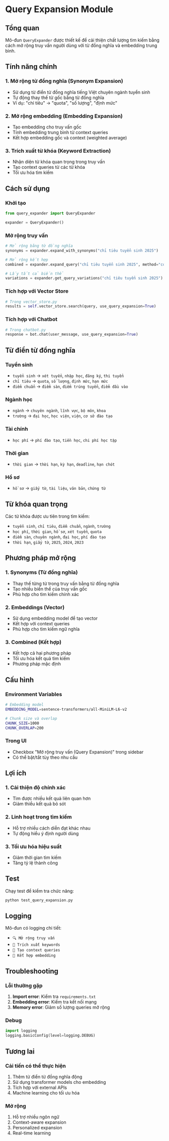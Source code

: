 # Query Expansion Module

## Tổng quan

Mô-đun `QueryExpander` được thiết kế để cải thiện chất lượng tìm kiếm bằng cách mở rộng truy vấn người dùng với từ đồng nghĩa và embedding trung bình.

## Tính năng chính

### 1. Mở rộng từ đồng nghĩa (Synonym Expansion)
- Sử dụng từ điển từ đồng nghĩa tiếng Việt chuyên ngành tuyển sinh
- Tự động thay thế từ gốc bằng từ đồng nghĩa
- Ví dụ: "chỉ tiêu" → "quota", "số lượng", "định mức"

### 2. Mở rộng embedding (Embedding Expansion)
- Tạo embedding cho truy vấn gốc
- Tính embedding trung bình từ context queries
- Kết hợp embedding gốc và context (weighted average)

### 3. Trích xuất từ khóa (Keyword Extraction)
- Nhận diện từ khóa quan trọng trong truy vấn
- Tạo context queries từ các từ khóa
- Tối ưu hóa tìm kiếm

## Cách sử dụng

### Khởi tạo
```python
from query_expander import QueryExpander

expander = QueryExpander()
```

### Mở rộng truy vấn
```python
# Mở rộng bằng từ đồng nghĩa
synonyms = expander.expand_with_synonyms("chỉ tiêu tuyển sinh 2025")

# Mở rộng kết hợp
combined = expander.expand_query("chỉ tiêu tuyển sinh 2025", method="combined")

# Lấy tất cả biến thể
variations = expander.get_query_variations("chỉ tiêu tuyển sinh 2025")
```

### Tích hợp với Vector Store
```python
# Trong vector_store.py
results = self.vector_store.search(query, use_query_expansion=True)
```

### Tích hợp với Chatbot
```python
# Trong chatbot.py
response = bot.chat(user_message, use_query_expansion=True)
```

## Từ điển từ đồng nghĩa

### Tuyển sinh
- `tuyển sinh` → `xét tuyển`, `nhập học`, `đăng ký`, `thi tuyển`
- `chỉ tiêu` → `quota`, `số lượng`, `định mức`, `hạn mức`
- `điểm chuẩn` → `điểm sàn`, `điểm trúng tuyển`, `điểm đầu vào`

### Ngành học
- `ngành` → `chuyên ngành`, `lĩnh vực`, `bộ môn`, `khoa`
- `trường` → `đại học`, `học viện`, `viện`, `cơ sở đào tạo`

### Tài chính
- `học phí` → `phí đào tạo`, `tiền học`, `chi phí học tập`

### Thời gian
- `thời gian` → `thời hạn`, `kỳ hạn`, `deadline`, `hạn chót`

### Hồ sơ
- `hồ sơ` → `giấy tờ`, `tài liệu`, `văn bản`, `chứng từ`

## Từ khóa quan trọng

Các từ khóa được ưu tiên trong tìm kiếm:
- `tuyển sinh`, `chỉ tiêu`, `điểm chuẩn`, `ngành`, `trường`
- `học phí`, `thời gian`, `hồ sơ`, `xét tuyển`, `quota`
- `điểm sàn`, `chuyên ngành`, `đại học`, `phí đào tạo`
- `thời hạn`, `giấy tờ`, `2025`, `2024`, `2023`

## Phương pháp mở rộng

### 1. Synonyms (Từ đồng nghĩa)
- Thay thế từng từ trong truy vấn bằng từ đồng nghĩa
- Tạo nhiều biến thể của truy vấn gốc
- Phù hợp cho tìm kiếm chính xác

### 2. Embeddings (Vector)
- Sử dụng embedding model để tạo vector
- Kết hợp với context queries
- Phù hợp cho tìm kiếm ngữ nghĩa

### 3. Combined (Kết hợp)
- Kết hợp cả hai phương pháp
- Tối ưu hóa kết quả tìm kiếm
- Phương pháp mặc định

## Cấu hình

### Environment Variables
```bash
# Embedding model
EMBEDDING_MODEL=sentence-transformers/all-MiniLM-L6-v2

# Chunk size và overlap
CHUNK_SIZE=1000
CHUNK_OVERLAP=200
```

### Trong UI
- Checkbox "Mở rộng truy vấn (Query Expansion)" trong sidebar
- Có thể bật/tắt tùy theo nhu cầu

## Lợi ích

### 1. Cải thiện độ chính xác
- Tìm được nhiều kết quả liên quan hơn
- Giảm thiểu kết quả bỏ sót

### 2. Linh hoạt trong tìm kiếm
- Hỗ trợ nhiều cách diễn đạt khác nhau
- Tự động hiểu ý định người dùng

### 3. Tối ưu hóa hiệu suất
- Giảm thời gian tìm kiếm
- Tăng tỷ lệ thành công

## Test

Chạy test để kiểm tra chức năng:
```bash
python test_query_expansion.py
```

## Logging

Mô-đun có logging chi tiết:
- `🔍 Mở rộng truy vấn`
- `🔑 Trích xuất keywords`
- `📝 Tạo context queries`
- `🧠 Kết hợp embedding`

## Troubleshooting

### Lỗi thường gặp
1. **Import error**: Kiểm tra `requirements.txt`
2. **Embedding error**: Kiểm tra kết nối mạng
3. **Memory error**: Giảm số lượng queries mở rộng

### Debug
```python
import logging
logging.basicConfig(level=logging.DEBUG)
```

## Tương lai

### Cải tiến có thể thực hiện
1. Thêm từ điển từ đồng nghĩa động
2. Sử dụng transformer models cho embedding
3. Tích hợp với external APIs
4. Machine learning cho tối ưu hóa

### Mở rộng
1. Hỗ trợ nhiều ngôn ngữ
2. Context-aware expansion
3. Personalized expansion
4. Real-time learning 